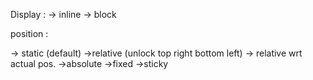 Display :
-> inline
-> block

position :

-> static (default)
->relative (unlock top right bottom left) -> relative wrt actual pos.
->absolute
->fixed
->sticky
